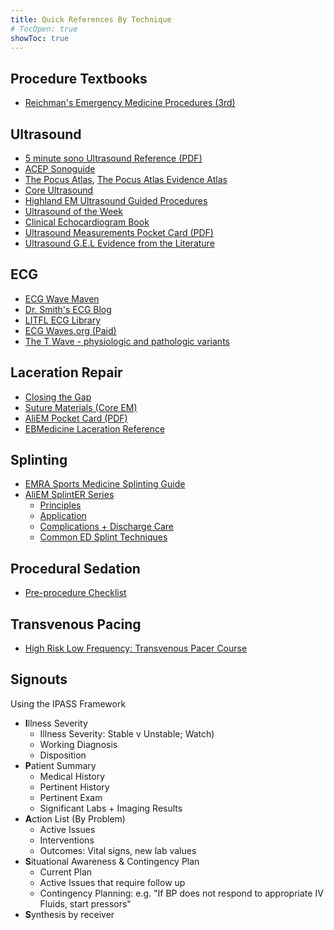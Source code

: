 ```yaml
---
title: Quick References By Technique
# TocOpen: true
showToc: true
---
```


## Procedure Textbooks

- [Reichman's Emergency Medicine Procedures (3rd)](https://livejohnshopkins-my.sharepoint.com/:b:/r/personal/cpike2_jh_edu/Documents/Medicine/2%20Residency/Clinical%20Resources/Emergency%20Medicine/Reichman%20Emergency%20Medicine%20Procedures.pdf?csf=1&web=1&e=mJCqee)

## Ultrasound

- [5 minute sono Ultrasound Reference (PDF)](/pdfs/Ultrasound%20Basic%20Reference%20Values.pdf)
- [ACEP Sonoguide](https://www.acep.org/sonoguide/basic/)
- [The Pocus Atlas](https://www.thepocusatlas.com/), [The Pocus Atlas Evidence Atlas](https://www.thepocusatlas.com/ea-home)
- [Core Ultrasound](https://www.coreultrasound.com/)
- [Highland EM Ultrasound Guided Procedures](https://highlandultrasound.com/)
- [Ultrasound of the Week](https://www.coreultrasound.com/category/ultrasound-of-the-week/)
- [Clinical Echocardiogram Book](https://ecgwaves.com/course/clinical-echocardiography/)
- [Ultrasound Measurements Pocket Card (PDF)](/pdfs/Ultrasound%20Measurements%20Pocketcard%204x6.pdf)
- [Ultrasound G.E.L Evidence from the Literature](https://www.ultrasoundgel.org/)

## ECG

- [ECG Wave Maven](https://ecg.bidmc.harvard.edu/maven/displist.asp?ans=0)
- [Dr. Smith's ECG Blog](https://hqmeded-ecg.blogspot.com/)
- [LITFL ECG Library](https://litfl.com/ecg-library/)
- [ECG Waves.org (Paid)](https://ecgwaves.com/)
- [The T Wave - physiologic and pathologic variants](https://ecgwaves.com/the-t-wave-physiology-variants-and-ecg-features/)

## Laceration Repair

- [Closing the Gap](https://lacerationrepair.com/)
- [Suture Materials (Core EM)](https://coreem.net/core/suture-materials/)
- [AliEM Pocket Card (PDF)](/pdfs/sutures/ALiEM%20Card%20Laceration%20Repair%20and%20Sutures.pdf)
- [EBMedicine Laceration Reference](https://foamed.ebmedicine.net/rapid-reference/laceration-repair-methods-and-suture-selection/)

## Splinting

- [EMRA Sports Medicine Splinting Guide](/pdfs/EMRA%20Sports%20Medicine%20Splinting%20Techniques.pdf)
- [AliEM SplintER Series](https://www.aliem.com/splinter-series/)
  - [Principles](https://www.aliem.com/splinter-series-splint-principles-101/)
  - [Application](https://www.aliem.com/splinter-series-splint-application-principles-102/)
  - [Complications + Discharge Care](https://www.aliem.com/splinter-series-103/)
  - [Common ED Splint Techniques](https://www.aliem.com/splinter-series-104/)

## Procedural Sedation

- [Pre-procedure Checklist](/pdfs/procedural_sedation_checklist.pdf)

## Transvenous Pacing

- [High Risk Low Frequency: Transvenous Pacer Course](https://romron.wixsite.com/romron/post/high-risk-low-frequency-presents-the-transvenous-pacer-course)

## Signouts

Using the IPASS Framework

- **I**llness Severity
  - Illness Severity: Stable v Unstable; Watch)
  - Working Diagnosis
  - Disposition
- **P**atient Summary
  - Medical History
  - Pertinent History
  - Pertinent Exam
  - Significant Labs + Imaging Results
- **A**ction List (By Problem)
  - Active Issues
  - Interventions
  - Outcomes: Vital signs, new lab values
- **S**ituational Awareness & Contingency Plan
  - Current Plan
  - Active Issues that require follow up
  - Contingency Planning: e.g. "If BP does not respond to appropriate IV Fluids, start pressors"
- **S**ynthesis by receiver
